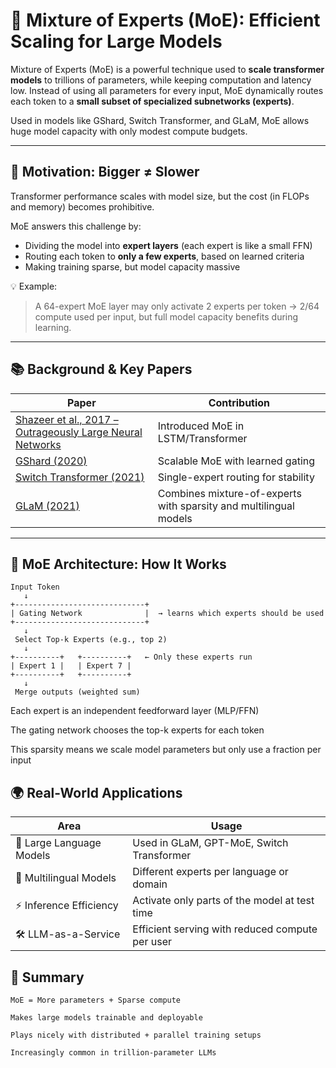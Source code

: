 # 🧠 Mixture of Experts (MoE): Efficient Scaling for Large Models

Mixture of Experts (MoE) is a powerful technique used to **scale transformer models** to trillions of parameters, while keeping computation and latency low. Instead of using all parameters for every input, MoE dynamically routes each token to a **small subset of specialized subnetworks (experts)**.

Used in models like GShard, Switch Transformer, and GLaM, MoE allows huge model capacity with only modest compute budgets.

---

## 🎯 Motivation: Bigger ≠ Slower

Transformer performance scales with model size, but the cost (in FLOPs and memory) becomes prohibitive.

MoE answers this challenge by:
- Dividing the model into **expert layers** (each expert is like a small FFN)
- Routing each token to **only a few experts**, based on learned criteria
- Making training sparse, but model capacity massive

💡 Example:
> A 64-expert MoE layer may only activate 2 experts per token → 2/64 compute used per input, but full model capacity benefits during learning.

---

## 📚 Background & Key Papers

| Paper | Contribution |
|-------|--------------|
| [Shazeer et al., 2017 – Outrageously Large Neural Networks](https://arxiv.org/abs/1701.06538) | Introduced MoE in LSTM/Transformer |
| [GShard (2020)](https://arxiv.org/abs/2006.16668) | Scalable MoE with learned gating |
| [Switch Transformer (2021)](https://arxiv.org/abs/2101.03961) | Single-expert routing for stability |
| [GLaM (2021)](https://arxiv.org/abs/2112.06905) | Combines mixture-of-experts with sparsity and multilingual models |

---

## 🧱 MoE Architecture: How It Works

```text
Input Token
   ↓
+-----------------------------+
| Gating Network              |  → learns which experts should be used
+-----------------------------+
   ↓
 Select Top-k Experts (e.g., top 2)
   ↓
+----------+   +----------+   ← Only these experts run
| Expert 1 |   | Expert 7 |
+----------+   +----------+
   ↓
 Merge outputs (weighted sum)
```
Each expert is an independent feedforward layer (MLP/FFN)

The gating network chooses the top-k experts for each token

This sparsity means we scale model parameters but only use a fraction per input

## 🌍 Real-World Applications

| Area                   | Usage                                                     |
|------------------------|------------------------------------------------------------|
| 💬 Large Language Models | Used in GLaM, GPT-MoE, Switch Transformer                   |
| 🧠 Multilingual Models   | Different experts per language or domain                   |
| ⚡ Inference Efficiency  | Activate only parts of the model at test time              |
| 🛠️ LLM-as-a-Service      | Efficient serving with reduced compute per user            |

## 📌 Summary
    MoE = More parameters + Sparse compute

    Makes large models trainable and deployable

    Plays nicely with distributed + parallel training setups

    Increasingly common in trillion-parameter LLMs